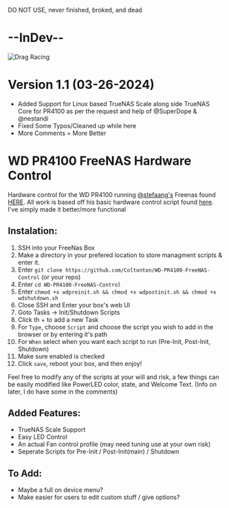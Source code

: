 DO NOT USE, never finished, broked, and dead



# --InDev-- 

![Drag Racing](https://m.media-amazon.com/images/I/8127BVaefIL.jpg)

Version 1.1 (03-26-2024)
========================
* Added Support for Linux based TrueNAS Scale along side TrueNAS Core for PR4100 as per the request and help of @SuperDope & @nestandi
* Fixed Some Typos/Cleaned up while here
* More Comments = More Better

# WD PR4100 FreeNAS Hardware Control
 Hardware control for the WD PR4100 running [@stefaang's](https://github.com/stefaang) Freenas found [HERE](https://community.wd.com/t/firmware-freenas-on-pr4100-updated/218730). All work is based off his basic hardware control script found [here](https://gist.github.com/stefaang/0a23a25460f65086cbec0db526e87b03). I've simply made it better/more functional 

 ## Instalation:
 1. SSH into your FreeNas Box
 2. Make a directory in your prefered location to store managment scripts & enter it.
 3. Enter `git clone https://github.com/Coltonton/WD-PR4100-FreeNAS-Control` (or your repo)
 4. Enter `cd WD-PR4100-FreeNAS-Control`
 5. Enter `chmod +x wdpreinit.sh && chmod +x wdpostinit.sh && chmod +x wdshutdown.sh` 
 6. Close SSH and Enter your box's web UI
 7. Goto Tasks -> Init/Shutdown Scripts
 8. Click th + to add a new Task
 9. For `Type`, choose `Script` and choose the script you wish to add in the browser or by entering it's path
 10. For `When` select when you want each script to run (Pre-Init, Post-Init, Shutdown)
 1. Make sure enabled is checked
 12. Click `save`, reboot your box, and then enjoy! 

 Feel free to modify any of the scripts at your will and risk, a few things can be easily modified like PowerLED color, state, and Welcome Text. (Info on later, I do have some in the comments) 

## Added Features:
- TrueNAS Scale Support 
- Easy LED Control
- An actual Fan control profile (may need tuning use at your own risk)
- Seperate Scripts for Pre-Init / Post-Init(main) / Shutdown

## To Add:
- Maybe a full on device menu?
- Make easier for users to edit custom stuff / give options?

